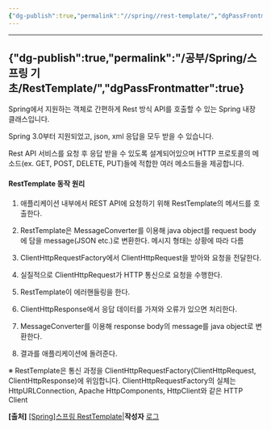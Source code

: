 ```yaml
---
{"dg-publish":true,"permalink":"//spring//rest-template/","dgPassFrontmatter":true}
---
```



---
{"dg-publish":true,"permalink":"/공부/Spring/스프링 기초/RestTemplate/","dgPassFrontmatter":true}
---

Spring에서 지원하는 객체로 간편하게 Rest 방식 API를 호출할 수 있는 Spring 내장 클래스입니다.

Spring 3.0부터 지원되었고, json, xml 응답을 모두 받을 수 있습니다.

Rest API 서비스를 요청 후 응답 받을 수 있도록 설계되어있으며 HTTP 프로토콜의 메소드(ex. GET, POST, DELETE, PUT)들에 적합한 여러 메소드들을 제공합니다.

#### RestTemplate 동작 원리

1. 애플리케이션 내부에서 REST API에 요청하기 위해 RestTemplate의 메서드를 호출한다.

2. RestTemplate은 MessageConverter를 이용해 java object를 request body에 담을 message(JSON etc.)로 변환한다. 메시지 형태는 상황에 따라 다름

3. ClientHttpRequestFactory에서 ClientHttpRequest을 받아와 요청을 전달한다.

4. 실질적으로 ClientHttpRequest가 HTTP 통신으로 요청을 수행한다.

5. RestTemplate이 에러핸들링을 한다.

6. ClientHttpResponse에서 응답 데이터를 가져와 오류가 있으면 처리한다.

7. MessageConverter를 이용해 response body의 message를 java object로 변환한다.

8. 결과를 애플리케이션에 돌려준다.

※ RestTemplate은 통신 과정을 ClientHttpRequestFactory(ClientHttpRequest, ClientHttpResponse)에 위임합니다. ClientHttpRequestFactory의 실체는 HttpURLConnection, Apache HttpComponents, HttpClient와 같은 HTTP Client

**[출처]** [[Spring]스프링 RestTemplate](https://blog.naver.com/hj_kim97/222295259904)|**작성자** [로그](https://blog.naver.com/hj_kim97)